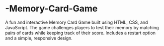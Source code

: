 # -Memory-Card-Game
A fun and interactive Memory Card Game built using HTML, CSS, and JavaScript. The game challenges players to test their memory by matching pairs of cards while keeping track of their score. Includes a restart option and a simple, responsive design.
